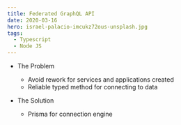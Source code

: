 ```yaml
---
title: Federated GraphQL API
date: 2020-03-16
hero: israel-palacio-imcukz72ous-unsplash.jpg
tags:
  - Typescript
  - Node JS
---
```

* The Problem

  * Avoid rework for services and applications created
  * Reliable typed method for connecting to data
* The Solution

  * Prisma for connection engine
